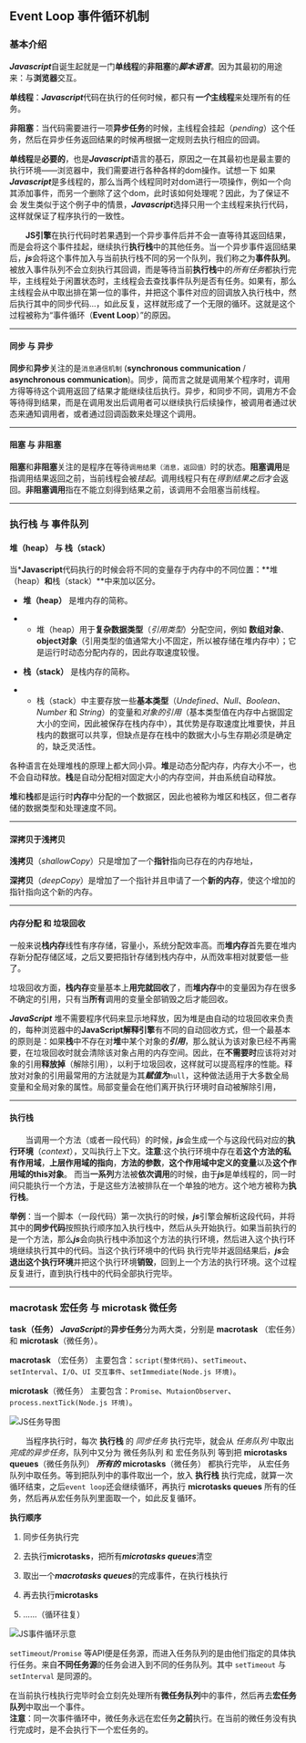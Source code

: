 ## Event Loop 事件循环机制

### 基本介绍

***Javascript***自诞生起就是一门**单线程**的**非阻塞**的***脚本语言***。因为其最初的用途来：与**浏览器**交互。

**单线程**：***Javascript***代码在执行的任何时候，都只有***一个*****主线程**来处理所有的任务。

**非阻塞**：当代码需要进行一项**异步任务**的时候，主线程会挂起（*pending*）这个任务，然后在异步任务返回结果的时候再根据一定规则去执行相应的回调。

**单线程**是**必要的**，也是***Javascript***语言的基石，原因之一在其最初也是最主要的执行环境——浏览器中，我们需要进行各种各样的dom操作。试想一下 如果***Javascript***是多线程的，那么当两个线程同时对dom进行一项操作，例如一个向其添加事件，而另一个删除了这个dom，此时该如何处理呢？因此，为了保证不会 发生类似于这个例子中的情景，***Javascript***选择只用一个主线程来执行代码，这样就保证了程序执行的一致性。

&emsp;&emsp;**JS引擎**在执行代码时若果遇到一个异步事件后并不会一直等待其返回结果，而是会将这个事件挂起，继续执行**执行栈**中的其他任务。当一个异步事件返回结果后，***js***会将这个事件加入与当前执行栈不同的另一个队列，我们称之为**事件队列**。被放入事件队列不会立刻执行其回调，而是等待当前**执行栈**中的*所有任务*都执行完毕，主线程处于闲置状态时，主线程会去查找事件队列是否有任务。如果有，那么主线程会从中取出排在第一位的事件，并把这个事件对应的回调放入执行栈中，然后执行其中的同步代码...，如此反复，这样就形成了一个无限的循环。这就是这个过程被称为“事件循环（**Event Loop**）”的原因。
___
#### 同步 与 异步

**同步**和**异步**关注的是`消息通信机制` (**synchronous communication** / **asynchronous communication**)。同步，简而言之就是调用某个程序时，调用方得等待这个调用返回了结果才能继续往后执行。异步，和同步不同，调用方不会等待得到结果，而是在调用发出后调用者可以继续执行后续操作，被调用者通过状态来通知调用者，或者通过回调函数来处理这个调用。
___
#### 阻塞 与 非阻塞

**阻塞**和**非阻塞**关注的是程序在等待`调用结果（消息，返回值）`时的状态。**阻塞调用**是指调用结果返回之前，当前线程会被*挂起*。调用线程只有在*得到结果之后*才会返回。**非阻塞调用**指在不能立刻得到结果之前，该调用不会阻塞当前线程。

***

### 执行栈 与 事件队列

#### 堆（heap） 与 栈（stack）

当***Javascript**代码执行的时候会将不同的变量存于内存中的不同位置：**堆（heap）**和**栈（stack）**中来加以区分。

* **堆（heap）** 是堆内存的简称。
* * 堆（heap）用于**复杂数据类型**（*引用类型*）分配空间，例如 **数组对象**、**object对象**（引用类型的值通常大小不固定，所以被存储在堆内存中）；它是运行时动态分配内存的，因此存取速度较慢。

* **栈（stack）** 是栈内存的简称。
* * 栈（stack）中主要存放一些**基本类型**（*Undefined*、*Null*、*Boolean*、*Number* 和 *String*）的变量和*对象的引用*（基本类型值在内存中占据固定大小的空间，因此被保存在栈内存中），其优势是存取速度比堆要快，并且栈内的数据可以共享，但缺点是存在栈中的数据大小与生存期必须是确定的，缺乏灵活性。

各种语言在处理堆栈的原理上都大同小异。**堆**是动态分配内存，内存大小不一，也不会自动释放。**栈**是自动分配相对固定大小的内存空间，并由系统自动释放。

**堆**和**栈**都是运行时**内存**中分配的一个数据区，因此也被称为堆区和栈区，但二者存储的数据类型和处理速度不同。
___
#### 深拷贝于浅拷贝

**浅拷贝**（*shallowCopy*）只是增加了一个**指针**指向已存在的内存地址，

**深拷贝**（*deepCopy*）是增加了一个指针并且申请了一个**新的内存**，使这个增加的指针指向这个新的内存。
___
#### 内存分配 和 垃圾回收

一般来说**栈内存**线性有序存储，容量小，系统分配效率高。而**堆内存**首先要在堆内存新分配存储区域，之后又要把指针存储到栈内存中，从而效率相对就要低一些了。

垃圾回收方面，**栈内存**变量基本上**用完就回收**了，而**堆内存**中的变量因为存在很多不确定的引用，只有当**所有**调用的变量全部销毁之后才能回收。

***JavaScript*** 堆不需要程序代码来显示地释放，因为堆是由自动的垃圾回收来负责的，每种浏览器中的**JavaScript解释引擎**有不同的自动回收方式，但一个最基本的原则是：如果**栈**中不存在对**堆**中某个对象的***引用***，那么就认为该对象已经不再需要，在垃圾回收时就会清除该对象占用的内存空间。因此，在**不需要时**应该将对对象的引用**释放掉**（解除引用），以利于垃圾回收，这样就可以提高程序的性能。释放对对象的引用最常用的方法就是为其***赋值为***`null`，这种做法适用于大多数全局变量和全局对象的属性。局部变量会在他们离开执行环境时自动被解除引用，
___
#### 执行栈

&emsp;&emsp;当调用一个方法（或者一段代码）的时候，***js***会生成一个与这段代码对应的**执行环境**（*context*），又叫执行上下文。**注意**:这个执行环境中存在着**这个方法的私有作用域**，**上层作用域的指向**，**方法的参数**，**这个作用域中定义的变量**以及**这个作用域的this对象**。 而当**一系列**方法被**依次调用**的时候，由于***js***是单线程的，同一时间只能执行一个方法，于是这些方法被排队在一个单独的地方。这个地方被称为**执行栈**。

**举例**：当一个脚本（一段代码）第一次执行的时候，***js***引擎会解析这段代码，并将其中的**同步代码**按照执行顺序加入执行栈中，然后从头开始执行。如果当前执行的是一个方法，那么***js***会向执行栈中添加这个方法的执行环境，然后进入这个执行环境继续执行其中的代码。当这个执行环境中的代码 执行完毕并返回结果后，***js***会**退出这个执行环境**并把这个执行环境**销毁**，回到上一个方法的执行环境。这个过程反复进行，直到执行栈中的代码全部执行完毕。

***

### macrotask 宏任务 与 microtask 微任务

**task（任务）** ***JavaScript***的**异步任务**分为两大类，分别是 **macrotask** （宏任务）和 **microtask**（微任务）。

**macrotask** （宏任务） 主要包含：`script(整体代码)`、`setTimeout`、`setInterval`、`I/O`、`UI 交互事件`、`setImmediate(Node.js 环境)`。

**microtask**（微任务） 主要包含：`Promise`、`MutaionObserver`、`process.nextTick(Node.js 环境)`。

![JS任务导图](https://upload-images.jianshu.io/upload_images/27828718-c16b4dc2175283ef.png)

&emsp;&emsp;当程序执行时，每次 **执行栈** 的 *同步任务* 执行完毕，就会从 *任务队列* 中取出 *完成的异步任务*，队列中又分为 微任务队列 和 宏任务队列 等到把 **microtasks queues**（微任务队列） ***所有的*** **microtasks**（微任务） 都执行完毕， 从宏任务队列中取任务。等到把队列中的事件取出一个，放入 **执行栈** 执行完成，就算一次循环结束，之后`event loop`还会继续循环，再执行 **microtasks queues** 所有的任务，然后再从宏任务队列里面取一个，如此反复循环。

**执行顺序**
1. 同步任务执行完

2. 去执行**microtasks**，把所有***microtasks queues***清空

3. 取出一个***macrotasks queues***的完成事件，在执行栈执行

4. 再去执行**microtasks**

5. ......（循环往复）

![JS事件循环示意](https://pic2.zhimg.com/80/v2-e6dd78c74cb671dd9408c2273308a265_1440w.jpg)

`setTimeout`/`Promise` 等API便是任务源，而进入任务队列的是由他们指定的具体执行任务。来自**不同任务源**的任务会进入到不同的任务队列。其中 `setTimeout` 与 `setInterval` 是同源的。

在当前执行栈执行完毕时会立刻先处理所有**微任务队列**中的事件，然后再去**宏任务队列**中取出一个事件。<br/>
**注意**：同一次事件循环中，微任务永远在宏任务**之前**执行。在当前的微任务没有执行完成时，是不会执行下一个宏任务的。

